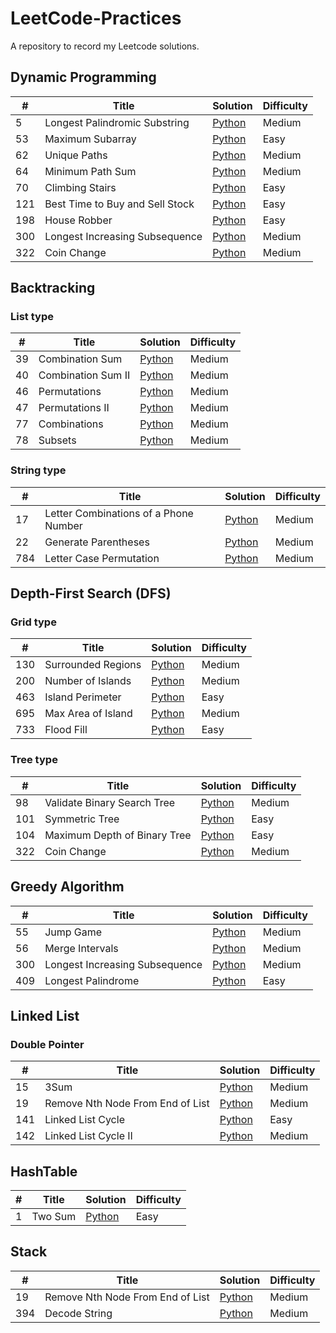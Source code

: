 # LeetCode-Practices
A repository to record my Leetcode solutions.

## Dynamic Programming
| # | Title |Solution |Difficulty |
|---| ----- | ---------- |---------- |
|5| Longest Palindromic Substring | [Python](./5_Longest%20Palindromic%20Substring.py)| Medium
|53| Maximum Subarray | [Python](./53_Maximum%20Subarray.py)| Easy
|62| Unique Paths | [Python](./62_Unique%20Paths.py)| Medium
|64| Minimum Path Sum | [Python](./64_Minimum%20Path%20Sum.py)| Medium
|70| Climbing Stairs | [Python](./70_Climbing%20Stairs.py)| Easy
|121| Best Time to Buy and Sell Stock | [Python](./121_Best%20Time%20to%20Buy%20and%20Sell%20Stock.py)| Easy
|198| House Robber | [Python](./198_House%20Robber.py)| Easy
|300| Longest Increasing Subsequence | [Python](./300_Longest%20Increasing%20Subsequence.py)| Medium
|322| Coin Change | [Python](./322_Coin%20Change.py)| Medium

## Backtracking
### List type
| # | Title |Solution |Difficulty |
|---| ----- | ---------- |---------- |
|39| Combination Sum | [Python](./39_Combination%20Sum.py)| Medium
|40| Combination Sum II | [Python](./40_Combination%20Sum%20II.py)| Medium
|46| Permutations | [Python](./46_Permutations.py)| Medium
|47| Permutations II | [Python](./47_Permutations%20II.py)| Medium
|77| Combinations | [Python](./77_Combinations.py)| Medium
|78| Subsets | [Python](./78_Subsets.py)| Medium

### String type
| # | Title |Solution |Difficulty |
|---| ----- | ---------- |---------- |
|17| Letter Combinations of a Phone Number| [Python](./17_Letter%20Combinations%20of%20a%20Phone%20Number.py)| Medium
|22| Generate Parentheses|[Python](./22_Generate%20Parentheses.py)| Medium
|784| Letter Case Permutation|[Python](./784_Letter%20Case%20Permutation.py) | Medium

## Depth-First Search (DFS)
### Grid type
| # | Title |Solution |Difficulty |
|---| ----- | ---------- |---------- |
|130| Surrounded Regions| [Python](./130_Surrounded%20Regions.py)| Medium
|200| Number of Islands| [Python](./200_Number%20of%20Islands.py)| Medium
|463| Island Perimeter| [Python](./463_Island%20Perimeter.py)| Easy
|695| Max Area of Island| [Python](./695_Max%20Area%20of%20Island.py)| Medium
|733| Flood Fill | [Python](./733_Flood%20Fill.py)| Easy

### Tree type
| # | Title |Solution |Difficulty |
|---| ----- | ---------- |---------- |
|98| Validate Binary Search Tree | [Python](./98_Validate%20Binary%20Search%20Tree.py)| Medium
|101| Symmetric Tree | [Python](./101_Symmetric%20Tree.py)| Easy
|104| Maximum Depth of Binary Tree | [Python](./104_Maximum%20Depth%20of%20Binary%20Tree.py)| Easy
|322| Coin Change | [Python](./322_Coin%20Change.py)| Medium

## Greedy Algorithm
| # | Title |Solution |Difficulty |
|---| ----- | ---------- |---------- |
|55 | Jump Game | [Python](./55_Jump%20Game.py)| Medium
|56 | Merge Intervals | [Python](./56_Merge%20Intervals.py)| Medium
|300| Longest Increasing Subsequence | [Python](./300_Longest%20Increasing%20Subsequence.py)| Medium
|409 | Longest Palindrome | [Python](./409_Longest%20Palindrome.py)| Easy

## Linked List

### Double Pointer
| # | Title |Solution |Difficulty |
|---| ----- | ---------- |---------- |
|15 | 3Sum | [Python](./15_3Sum.py)| Medium
|19 | Remove Nth Node From End of List | [Python](./19_Remove%20Nth%20Node%20From%20End%20of%20List.py)| Medium
|141 | Linked List Cycle | [Python](./141_Linked%20List%20Cycle.py)| Easy
|142 | Linked List Cycle II | [Python](./142_Linked%20List%20Cycle%20II.py)| Medium

## HashTable
| # | Title |Solution |Difficulty |
|---| ----- | ---------- |---------- |
|1 | Two Sum | [Python](./1_Two%20Sum.py)| Easy

## Stack
| # | Title |Solution |Difficulty |
|---| ----- | ---------- |---------- |
|19 | Remove Nth Node From End of List | [Python](./19_Remove%20Nth%20Node%20From%20End%20of%20List.py)| Medium
|394 | Decode String | [Python](./394_Decode%20String.py)| Medium
